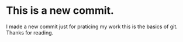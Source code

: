 # This is a new commit.
I made a new commit just for praticing my work this is the basics of git.
Thanks for reading.
